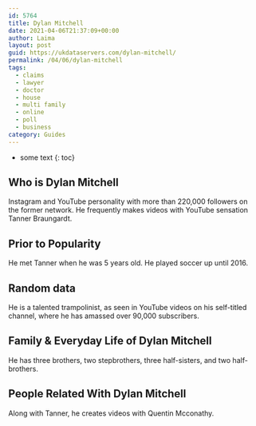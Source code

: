 ```yaml
---
id: 5764
title: Dylan Mitchell
date: 2021-04-06T21:37:09+00:00
author: Laima
layout: post
guid: https://ukdataservers.com/dylan-mitchell/
permalink: /04/06/dylan-mitchell
tags:
  - claims
  - lawyer
  - doctor
  - house
  - multi family
  - online
  - poll
  - business
category: Guides
---
```


* some text
{: toc}


## Who is Dylan Mitchell
                  
                  
                  
Instagram and YouTube personality with more than 220,000 followers on the former network. He frequently makes videos with YouTube sensation Tanner Braungardt.
                  
              
            
              
            
                
                
                
## Prior to Popularity
                  
                  
                  
He met Tanner when he was 5 years old. He played soccer up until 2016.
                  
              
            
              
            
                
                
                
## Random data
                  
                  
                  
He is a talented trampolinist, as seen in YouTube videos on his self-titled channel, where he has amassed over 90,000 subscribers. 
                  
              
            
              
            
                
                
                
## Family & Everyday Life of Dylan Mitchell
                  
                  
                  
He has three brothers, two stepbrothers, three half-sisters, and two half-brothers.
                  
              
            
              
            
                
                
                
## People Related With Dylan Mitchell
                  
                  
                  
Along with Tanner, he creates videos with Quentin Mcconathy.
                  
              
            
              
            
                
              
            
              
              
            
            
              
            
          
          
          